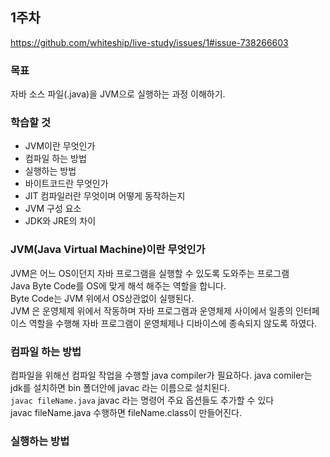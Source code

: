 ## 1주차
<https://github.com/whiteship/live-study/issues/1#issue-738266603>

### 목표
자바 소스 파일(.java)을 JVM으로 실행하는 과정 이해하기.

### 학습할 것
- JVM이란 무엇인가
- 컴파일 하는 방법
- 실행하는 방법
- 바이트코드란 무엇인가
- JIT 컴파일러란 무엇이며 어떻게 동작하는지
- JVM 구성 요소
- JDK와 JRE의 차이

### JVM(Java Virtual Machine)이란 무엇인가
JVM은 어느 OS이던지 자바 프로그램을 실행할 수 있도록 도와주는 프로그램 <br>
Java Byte Code를 OS에 맞게 해석 해주는 역할을 합니다. <br>
Byte Code는 JVM 위에서 OS상관없이 실행된다. <br>
JVM 은 운영체제 위에서 작동하며 자바 프로그램과 운영체제 사이에서 일종의 인터페이스 역할을 수행해 자바 프로그램이 운영체제나 디바이스에 종속되지 않도록 하였다.<br>

### 컴파일 하는 방법
컴파일을 위해선 컴파일 작업을 수행할 java compiler가 필요하다. java comiler는 jdk를 설치하면 bin 폴더안에 javac 라는 이름으로 설치된다. <br>
<code>javac fileName.java</code> javac 라는 명령어 주요 옵션들도 추가할 수 있다 <br>
javac fileName.java 수행하면 fileName.class이 만들어진다.



### 실행하는 방법

